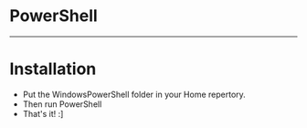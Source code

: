 PowerShell
==========================

---------------

# Installation

- Put the WindowsPowerShell folder in your Home repertory.
- Then run PowerShell
- That's it! :]